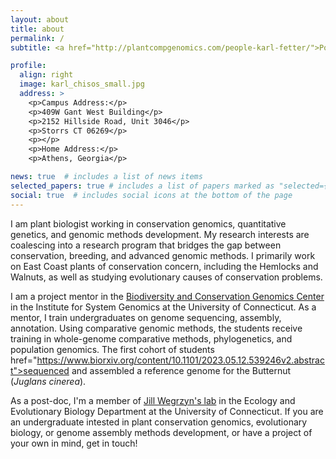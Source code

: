 ```yaml
---
layout: about
title: about
permalink: /
subtitle: <a href="http://plantcompgenomics.com/people-karl-fetter/">Post-doctoral Research Associate</a>

profile:
  align: right
  image: karl_chisos_small.jpg
  address: >
    <p>Campus Address:</p>
    <p>409W Gant West Building</p>
    <p>2152 Hillside Road, Unit 3046</p>
    <p>Storrs CT 06269</p>
    <p></p>
    <p>Home Address:</p>
    <p>Athens, Georgia</p>

news: true  # includes a list of news items
selected_papers: true # includes a list of papers marked as "selected={true}"
social: true  # includes social icons at the bottom of the page
---
```

I am plant biologist working in conservation genomics, quantitative genetics, and genomic methods development. My research interests are coalescing into a research program that bridges the gap between conservation, breeding, and advanced genomic methods. I primarily work on East Coast plants of conservation concern, including the Hemlocks and Walnuts, as well as studying evolutionary causes of conservation problems.

I am a project mentor in the <a href="https://isg.uconn.edu/biodiversity/">Biodiversity and Conservation Genomics Center</a> in the Institute for System Genomics at the University of Connecticut. As a mentor, I train undergraduates on genome sequencing, assembly, annotation. Using comparative genomic methods, the students receive training in whole-genome comparative methods, phylogenetics, and population genomics. The first cohort of students <a> href="https://www.biorxiv.org/content/10.1101/2023.05.12.539246v2.abstract">sequenced and assembled a reference genome for the Butternut (<i>Juglans cinerea</i>).</a>

As a post-doc, I'm a member of [Jill Wegrzyn&#39;s lab](http://plantcompgenomics.com) in the Ecology and Evolutionary Biology Department at the University of Connecticut. If you are an undergraduate intested in plant conservation genomics, evolutionary biology, or genome assembly methods development, or have a project of your own in mind, get in touch! 
